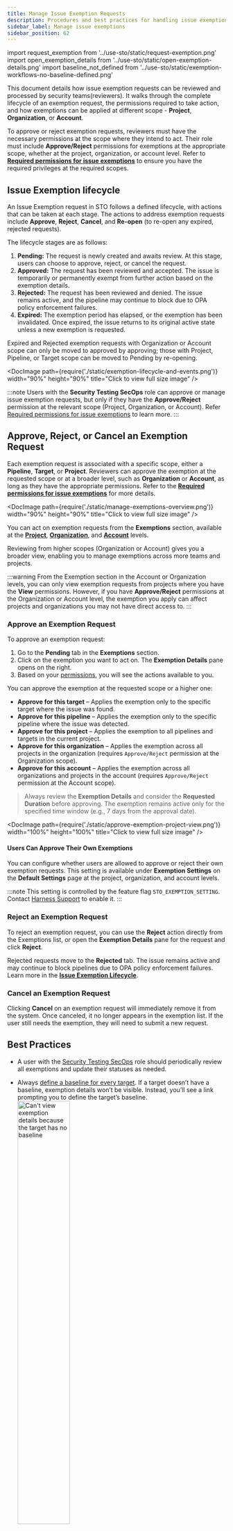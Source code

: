 ```yaml
---
title: Manage Issue Exemption Requests
description: Procedures and best practices for handling issue exemption requests.
sidebar_label: Manage issue exemptions
sidebar_position: 62
---
```


import request_exemption from '../use-sto/static/request-exemption.png'
import open_exemption_details from '../use-sto/static/open-exemption-details.png'
import baseline_not_defined from '../use-sto/static/exemption-workflows-no-baseline-defined.png'


This document details how issue exemption requests can be reviewed and processed by security teams(reviewers). It walks through the complete lifecycle of an exemption request, the permissions required to take action, and how exemptions can be applied at different scope - **Project**, **Organization**, or **Account**.

To approve or reject exemption requests, reviewers must have the necessary permissions at the scope where they intend to act. Their role must include **Approve/Reject** permissions for exemptions at the appropriate scope, whether at the project, organization, or account level.   Refer to [**Required permissions for issue exemptions**](/docs/security-testing-orchestration/exemptions/issue-exemption-workflow#required-permissions-for-issue-exemptions) to ensure you have the required privileges at the required scopes.

## Issue Exemption lifecycle
An Issue Exemption request in STO follows a defined lifecycle, with actions that can be taken at each stage. The actions to address exemption requests include **Approve**, **Reject**, **Cancel**, and **Re-open** (to re-open any expired, rejected requests).

The lifecycle stages are as follows:

1. **Pending:** The request is newly created and awaits review. At this stage, users can choose to approve, reject, or cancel the request.
2. **Approved:** The request has been reviewed and accepted. The issue is temporarily or permanently exempt from further action based on the exemption details.
3. **Rejected:** The request has been reviewed and denied. The issue remains active, and the pipeline may continue to block due to OPA policy enforcement failures. 
4. **Expired:** The exemption period has elapsed, or the exemption has been invalidated. Once expired, the issue returns to its original active state unless a new exemption is requested.

Expired and Rejected exemption requests with Organization or Account scope can only be moved to approved by approving; those with Project, Pipeline, or Target scope can be moved to Pending by re-opening.

<DocImage path={require('./static/exemption-lifecycle-and-events.png')} width="90%" height="90%" title="Click to view full size image" />

:::note
Users with the **Security Testing SecOps** role can approve or manage issue exemption requests, but only if they have the **Approve/Reject** permission at the relevant scope (Project, Organization, or Account). Refer [Required permissions for issue exemptions](/docs/security-testing-orchestration/exemptions/issue-exemption-workflow) to learn more.
:::

## Approve, Reject, or Cancel an Exemption Request

Each exemption request is associated with a specific scope, either a **Pipeline**, **Target**, or **Project**. Reviewers can approve the exemption at the requested scope or at a broader level, such as **Organization** or **Account**, as long as they have the appropriate permissions. Refer to the [**Required permissions for issue exemptions**](/docs/security-testing-orchestration/exemptions/issue-exemption-workflow#required-permissions-for-issue-exemptions) for more details.

<DocImage path={require('./static/manage-exemptions-overview.png')} width="90%" height="90%" title="Click to view full size image" />

You can act on exemption requests from the **Exemptions** section, available at the **[Project](/docs/security-testing-orchestration/exemptions/exemption-workflows#view-issue-exemptions)**, **[Organization](/docs/security-testing-orchestration/exemptions/exemption-workflows#view-issue-exemptions)**, and **[Account](/docs/security-testing-orchestration/exemptions/exemption-workflows#view-issue-exemptions)** levels.  

Reviewing from higher scopes (Organization or Account) gives you a broader view, enabling you to manage exemptions across more teams and projects.

:::warning
From the Exemption section in the Account or Organization levels, you can only view exemption requests from projects where you have the **View** permissions. However, if you have **Approve/Reject** permissions at the Organization or Account level, the exemption you apply can affect projects and organizations you may not have direct access to.
:::

### Approve an Exemption Request

To approve an exemption request:

1. Go to the **Pending** tab in the **Exemptions** section.
2. Click on the exemption you want to act on. The **Exemption Details** pane opens on the right.
3. Based on your [permissions](/docs/security-testing-orchestration/exemptions/issue-exemption-workflow#required-permissions-for-issue-exemptions), you will see the actions available to you.

You can approve the exemption at the requested scope or a higher one:

- **Approve for this target** – Applies the exemption only to the specific target where the issue was found.
- **Approve for this pipeline** – Applies the exemption only to the specific pipeline where the issue was detected.
- **Approve for this project** – Applies the exemption to all pipelines and targets in the current project.
- **Approve for this organization** – Applies the exemption across all projects in the organization (requires `Approve/Reject` permission at the Organization scope).
- **Approve for this account** – Applies the exemption across all organizations and projects in the account (requires `Approve/Reject` permission at the Account scope).

> Always review the **Exemption Details** and consider the **Requested Duration** before approving. The exemption remains active only for the specified time window (e.g., 7 days from the approval date).

<DocImage path={require('./static/approve-exemption-project-view.png')} width="100%" height="100%" title="Click to view full size image" />

#### Users Can Approve Their Own Exemptions

You can configure whether users are allowed to approve or reject their own exemption requests. This setting is available under **Exemption Settings** on the **Default Settings** page at the project, organization, and account levels.

:::note
This setting is controlled by the feature flag `STO_EXEMPTION_SETTING`.  
Contact [Harness Support](mailto:support@harness.io) to enable it.
:::


### Reject an Exemption Request

To reject an exemption request, you can use the **Reject** action directly from the Exemptions list, or open the **Exemption Details** pane for the request and click **Reject**.

Rejected requests move to the **Rejected** tab. The issue remains active and may continue to block pipelines due to OPA policy enforcement failures. Learn more in the [**Issue Exemption Lifecycle**](#issue-exemption-lifecycle).

### Cancel an Exemption Request

Clicking **Cancel** on an exemption request will immediately remove it from the system. Once canceled, it no longer appears in the exemption list. If the user still needs the exemption, they will need to submit a new request.

## Best Practices

- A user with the [Security Testing SecOps](/docs/security-testing-orchestration/get-started/onboarding-guide#add-security-testing-roles) role should periodically review all exemptions and update their statuses as needed.
  
- Always [define a baseline for every target](/docs/security-testing-orchestration/get-started/key-concepts/targets-and-baselines#every-target-needs-a-baseline). If a target doesn’t have a baseline, exemption details won’t be visible. Instead, you’ll see a link prompting you to define the target’s baseline.  
  <img src={baseline_not_defined} alt="Can't view exemption details because the target has no baseline" height="50%" width="50%" />

- You can view the **Time Remaining** for approved exemptions and the **Requested Duration** for pending, rejected, and expired requests.

